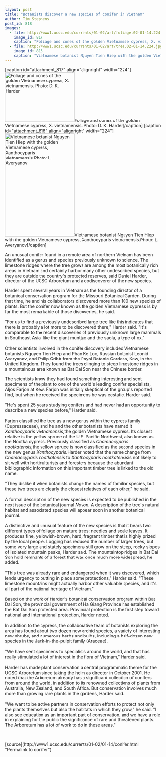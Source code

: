```yaml
---
layout: post
title: "Botanists discover a new species of conifer in Vietnam"
author: Tim Stephens
post_id: 818
images:
  - file: http://www1.ucsc.edu/currents/01-02/art/foliage.02-01-14.224.jpg
    image_id: 817
    caption: "Foliage and cones of the golden Vietnamese cypress, X. vietnamensis. Photo: D. K. Harder"
  - file: http://www1.ucsc.edu/currents/01-02/art/tree.02-01-14.224.jpg
    image_id: 816
    caption: "Vietnamese botanist Nguyen Tien Hiep with the golden Vietnamese cypress, Xanthocyparis vietnamensis.Photo: L. Averyanov"
---
```


[caption id="attachment_817" align="alignright" width="224"]<a href="http://localhost/mysite/wp-content/uploads/2002/01/foliage.02-01-14.224.jpg"><img class="size-full wp-image-817" src="http://localhost/mysite/wp-content/uploads/2002/01/foliage.02-01-14.224.jpg" alt="Foliage and cones of the golden Vietnamese cypress, X. vietnamensis. Photo: D. K. Harder" width="224" height="162" /></a>Foliage and cones of the golden Vietnamese cypress, X. vietnamensis. Photo: D. K. Harder[/caption]
[caption id="attachment_816" align="alignright" width="224"]<a href="http://localhost/mysite/wp-content/uploads/2002/01/tree.02-01-14.224.jpg"><img class="size-full wp-image-816" src="http://localhost/mysite/wp-content/uploads/2002/01/tree.02-01-14.224.jpg" alt="Vietnamese botanist Nguyen Tien Hiep with the golden Vietnamese cypress, Xanthocyparis vietnamensis.Photo: L. Averyanov" width="224" height="333" /></a>Vietnamese botanist Nguyen Tien Hiep with the golden Vietnamese cypress, Xanthocyparis vietnamensis.Photo: L. Averyanov[/caption]
<p>
  An unusual conifer found in a remote area of northern Vietnam has been identified as a genus and species previously unknown to science. The limestone ridges where the tree grows are among the most botanically rich areas in Vietnam and certainly harbor many other undescribed species, but they are outside the country's protected reserves, said Daniel Harder, director of the UCSC Arboretum and a codiscoverer of the new species.
</p>Harder spent several years in Vietnam as the founding director of a botanical conservation program for the Missouri Botanical Garden. During that time, he and his collaborators discovered more than 100 new species of plants. But the conifer now known as the golden Vietnamese cypress is by far the most remarkable of those discoveries, he said.<br>
<br>
"For us to find a previously undescribed large tree like this indicates that there is probably a lot more to be discovered there," Harder said. "It's comparable to the recent discoveries of previously unknown large mammals in Southeast Asia, like the giant muntjac and the saola, a type of ox."<br>
<br>
Other scientists involved in the conifer discovery included Vietnamese botanists Nguyen Tien Hiep and Phan Ke Loc, Russian botanist Leonid Averyanov, and Philip Cribb from the Royal Botanic Gardens, Kew, in the United Kingdom. They found the trees clinging to steep limestone ridges in a mountainous area known as Bat Dai Son near the Chinese border.
<p>
  The scientists knew they had found something interesting and sent specimens of the plant to one of the world's leading conifer specialists, Aljos Farjon at Kew. Farjon was initially skeptical of the group's reported find, but when he received the specimens he was ecstatic, Harder said.<br>
  <br>
  "He's spent 25 years studying conifers and had never had an opportunity to describe a new species before," Harder said.<br>
  <br>
  Farjon classified the tree as a new genus within the cypress family (Cupressaceae), and he and the other botanists have named it <i>Xanthocyparis vietnamensis,</i>the golden Vietnamese cypress. Its closest relative is the yellow spruce of the U.S. Pacific Northwest, also known as the Nootka cypress. Previously classified as <i>Chamaecyparis nootkatensis,</i>the yellow spruce is now classified as the second species in the new genus <i>Xanthocyparis.</i>Harder noted that the name change from <i>Chamaecyparis nootkatensis</i> to <i>Xanthocyparis nootkatensis</i>is not likely to sit well with horticulturists and foresters because the abundant bibliographic information on this important timber tree is linked to the old name.<br>
  <br>
  "They dislike it when botanists change the names of familiar species, but these two trees are clearly the closest relatives of each other," he said.<br>
  <br>
  A formal description of the new species is expected to be published in the next issue of the botanical journal <i>Novon.</i> A description of the tree's natural habitat and associated species will appear soon in another botanical journal.<br>
  <br>
  A distinctive and unusual feature of the new species is that it bears two different types of foliage on mature trees: needles and scale leaves. It produces fine, yellowish-brown, hard, fragrant timber that is highly prized by the local people. Logging has reduced the number of larger trees, but some very large and stately specimens still grow on the steep, rocky slopes of isolated mountain peaks, Harder said. The mountaintop ridges in Bat Dai Son hold remnants of a forest that was once much more widespread, he added.<br>
  <br>
  "This tree was already rare and endangered when it was discovered, which lends urgency to putting in place some protections," Harder said. "These limestone mountains might actually harbor other valuable species, and it's all part of the national heritage of Vietnam."<br>
  <br>
  Based on the work of Harder's botanical conservation program within Bat Dai Son, the provincial government of Ha Giang Province has established the Bat Dai Son protected area. Provincial protection is the first step toward national and international protection, Harder noted.<br>
  <br>
  In addition to the cypress, the collaborative team of botanists exploring the area has found about two dozen new orchid species, a variety of interesting new shrubs, and numerous herbs and bulbs, including a half-dozen new species in the Jack-in-the-pulpit family (Araceae).<br>
  <br>
  "We have sent specimens to specialists around the world, and that has really stimulated a lot of interest in the flora of Vietnam," Harder said.<br>
  <br>
  Harder has made plant conservation a central programmatic theme for the UCSC Arboretum since taking the helm as director in October 2001. He noted that the Arboretum already has a significant collection of conifers from around the world, in addition to its renowned collections of plants from Australia, New Zealand, and South Africa. But conservation involves much more than growing rare plants in the gardens, Harder said.<br>
  <br>
  "We want to be active partners in conservation efforts to protect not only the plants themselves but also the habitats in which they grow," he said. "I also see education as an important part of conservation, and we have a role in explaining for the public the significance of rare and threatened plants. The Arboretum has a lot of work to do in these areas."
</p>
<p>
  <br>

</p>
<p>

</p>
[source](http://www1.ucsc.edu/currents/01-02/01-14/conifer.html "Permalink to conifer")
